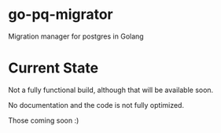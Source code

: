 # go-pq-migrator
Migration manager for postgres in Golang

# Current State
Not a fully functional build, although that will be available soon.

No documentation and the code is not fully optimized.

Those coming soon :)
